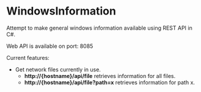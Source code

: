 # WindowsInformation

Attempt to make general windows information available using REST API in C#.

Web API is available on port: 8085

Current features:
- Get network files currently in use.
  - <b>http://{hostname}/api/file</b>           retrieves information for all files.
  - <b>http://{hostname}/api/file?path=x</b>    retrieves information for path x.
